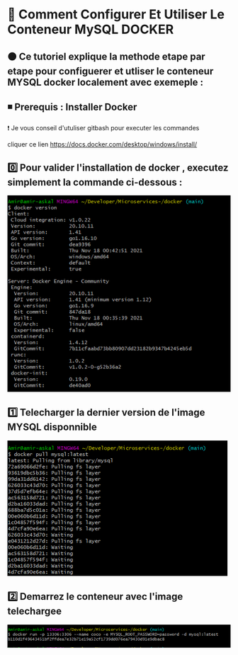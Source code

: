 # 🔖 Comment Configurer Et Utiliser Le Conteneur MySQL DOCKER

🟤 Ce tutoriel explique la methode etape par etape pour configuerer et utliser le conteneur MYSQL docker localement avec exemeple : 
--------------------------------------------------------------------------------------------------------------------------
◾ Prerequis : Installer Docker 
------------------------------
❗ Je vous conseil d'utuliser gitbash pour executer les commandes 

cliquer ce lien https://docs.docker.com/desktop/windows/install/

0️⃣ Pour valider l'installation de docker , executez simplement la commande ci-dessous : 
----------------------------------------------------------------------------------------

![](images/1.0.PNG)

1️⃣ Telecharger la dernier version de l'image MYSQL disponnible 
----------------------------------------------------------------

![](images/1.1.PNG)

2️⃣ Demarrez le conteneur avec l'image telechargee 
---------------------------------------------------

![](images/1.2.PNG)




